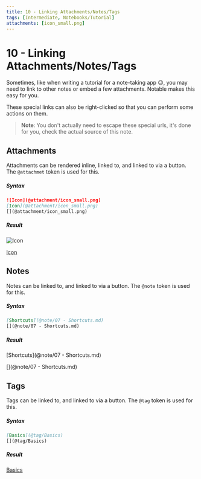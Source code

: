 ```yaml
---
title: 10 - Linking Attachments/Notes/Tags
tags: [Intermediate, Notebooks/Tutorial]
attachments: [icon_small.png]
---
```


# 10 - Linking Attachments/Notes/Tags

Sometimes, like when writing a tutorial for a note-taking app :wink:, you may need to link to other notes or embed a few attachments. Notable makes this easy for you.

These special links can also be right-clicked so that you can perform some actions on them.

> **Note**: You don't actually need to escape these special urls, it's done for you, check the actual source of this note.

## Attachments

Attachments can be rendered inline, linked to, and linked to via a button. The `@attachmet` token is used for this.

##### Syntax

```markdown
![Icon](@attachment/icon_small.png)
[Icon](@attachment/icon_small.png)
[](@attachment/icon_small.png)
```

##### Result

![Icon](@attachment/icon_small.png)

[Icon](@attachment/icon_small.png)

[](@attachment/icon_small.png)

## Notes

Notes can be linked to, and linked to via a button. The `@note` token is used for this.

##### Syntax

```markdown
[Shortcuts](@note/07 - Shortcuts.md)
[](@note/07 - Shortcuts.md)
```

##### Result

[Shortcuts](@note/07 - Shortcuts.md)

[](@note/07 - Shortcuts.md)

## Tags

Tags can be linked to, and linked to via a button. The `@tag` token is used for this.

##### Syntax

```markdown
[Basics](@tag/Basics)
[](@tag/Basics)
```

##### Result

[Basics](@tag/Basics)

[](@tag/Basics)

